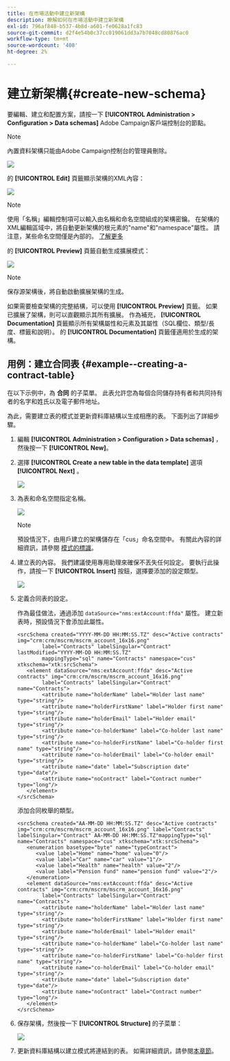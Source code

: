 ```yaml
---
title: 在市場活動中建立新架構
description: 瞭解如何在市場活動中建立新架構
exl-id: 796af848-b537-4b8d-a601-fe0628a1fc83
source-git-commit: d2f4e54b0c37cc019061dd3a7b7048cd80876ac0
workflow-type: tm+mt
source-wordcount: '408'
ht-degree: 2%

---
```


# 建立新架構{#create-new-schema}

要編輯、建立和配置方案，請按一下 **[!UICONTROL Administration > Configuration > Data schemas]** Adobe Campaign客戶端控制台的節點。

>[!NOTE]
>
>內置資料架構只能由Adobe Campaign控制台的管理員刪除。

![](assets/schema_navtree.png)

的 **[!UICONTROL Edit]** 頁籤顯示架構的XML內容：

![](assets/schema_edition.png)

>[!NOTE]
>
>使用「名稱」編輯控制項可以輸入由名稱和命名空間組成的架構密鑰。 在架構的XML編輯區域中，將自動更新架構的根元素的&quot;name&quot;和&quot;namespace&quot;屬性。 請注意，某些命名空間僅是內部的。 [了解更多](schemas.md#reserved-namespaces)

的 **[!UICONTROL Preview]** 頁籤自動生成擴展模式：

![](assets/schema_edition2.png)

>[!NOTE]
>
>保存源架構後，將自動啟動擴展架構的生成。

如果需要檢查架構的完整結構，可以使用 **[!UICONTROL Preview]** 頁籤。 如果已擴展了架構，則可以直觀顯示其所有擴展。 作為補充， **[!UICONTROL Documentation]** 頁籤顯示所有架構屬性和元素及其屬性（SQL欄位、類型/長度、標籤和說明）。 的 **[!UICONTROL Documentation]** 頁籤僅適用於生成的架構。

## 用例：建立合同表 {#example--creating-a-contract-table}

在以下示例中，為 **合同** 的子菜單。 此表允許您為每個合同儲存持有者和共同持有者的名字和姓氏以及電子郵件地址。

為此，需要建立表的模式並更新資料庫結構以生成相應的表。 下面列出了詳細步驟。

1. 編輯 **[!UICONTROL Administration > Configuration > Data schemas]** ，然後按一下 **[!UICONTROL New]**。
1. 選擇 **[!UICONTROL Create a new table in the data template]** 選項 **[!UICONTROL Next]** 。

   ![](assets/create_new_schema.png)

1. 為表和命名空間指定名稱。

   ![](assets/create_new_param.png)

   >[!NOTE]
   >
   >預設情況下，由用戶建立的架構儲存在「cus」命名空間中。 有關此內容的詳細資訊，請參閱 [模式的標識](extend-schema.md#identification-of-a-schema)。

1. 建立表的內容。 我們建議使用專用助理來確保不丟失任何設定。 要執行此操作，請按一下 **[!UICONTROL Insert]** 按鈕，選擇要添加的設定類型。

   ![](assets/create_new_content.png)

1. 定義合同表的設定。

   作為最佳做法，通過添加 `dataSource="nms:extAccount:ffda"` 屬性。 建立新表時，預設情況下會添加此屬性。

   ```
   <srcSchema created="YYYY-MM-DD HH:MM:SS.TZ" desc="Active contracts" img="crm:crm/mscrm/mscrm_account_16x16.png"
           label="Contracts" labelSingular="Contract" lastModified="YYYY-MM-DD HH:MM:SS.TZ"
           mappingType="sql" name="Contracts" namespace="cus" xtkschema="xtk:srcSchema">
      <element dataSource="nms:extAccount:ffda" desc="Active contracts" img="crm:crm/mscrm/mscrm_account_16x16.png"
           label="Contracts" labelSingular="Contract" name="Contracts">
           <attribute name="holderName" label="Holder last name" type="string"/>
           <attribute name="holderFirstName" label="Holder first name" type="string"/>
           <attribute name="holderEmail" label="Holder email" type="string"/>
           <attribute name="co-holderName" label="Co-holder last name" type="string"/>           
           <attribute name="co-holderFirstName" label="Co-holder first name" type="string"/>           
           <attribute name="co-holderEmail" label="Co-holder email" type="string"/>    
           <attribute name="date" label="Subscription date" type="date"/>     
           <attribute name="noContract" label="Contract number" type="long"/> 
      </element>
   </srcSchema>
   ```

   添加合同枚舉的類型。

   ```
   <srcSchema created="AA-MM-DD HH:MM:SS.TZ" desc="Active contracts" img="crm:crm/mscrm/mscrm_account_16x16.png" label="Contracts" labelSingular="Contract" AA-MM-DD HH:MM:SS.TZ"mappingType="sql" name="Contracts" namespace="cus" xtkschema="xtk:srcSchema">
      <enumeration basetype="byte" name="typeContract">
         <value label="Home" name="home" value="0"/>
         <value label="Car" name="car" value="1"/>
         <value label="Health" name="health" value="2"/>
         <value label="Pension fund" name="pension fund" value="2"/>
      </enumeration>
      <element dataSource="nms:extAccount:ffda" desc="Active contracts" img="crm:crm/mscrm/mscrm_account_16x16.png"
           label="Contracts" labelSingular="Contract" name="Contracts">
           <attribute name="holderName" label="Holder last name" type="string"/>
           <attribute name="holderFirstName" label="Holder first name" type="string"/>
           <attribute name="holderEmail" label="Holder email" type="string"/>
           <attribute name="co-holderName" label="Co-holder last name" type="string"/>           
           <attribute name="co-holderFirstName" label="Co-holder first name" type="string"/>           
           <attribute name="co-holderEmail" label="Co-holder email" type="string"/>    
           <attribute name="date" label="Subscription date" type="date"/>     
           <attribute name="noContract" label="Contract number" type="long"/> 
      </element>
   </srcSchema>
   ```

1. 保存架構，然後按一下 **[!UICONTROL Structure]** 的子菜單：

   ![](assets/configuration_structure.png)

1. 更新資料庫結構以建立模式將連結到的表。 如需詳細資訊，請參閱[本章節](update-database-structure.md)。
